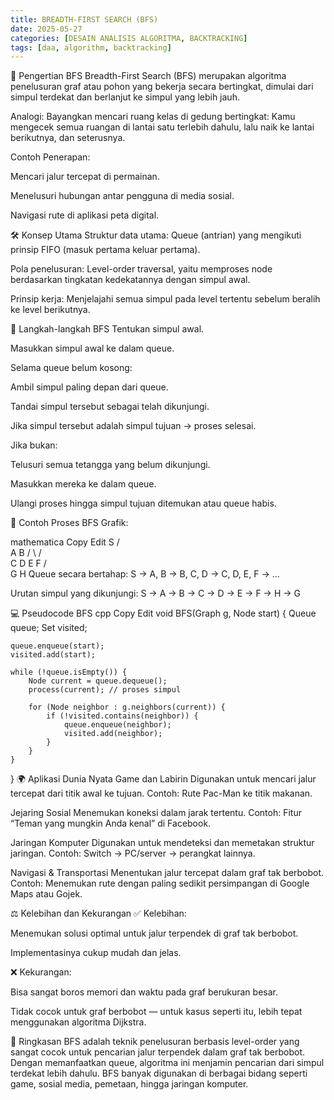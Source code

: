 ```yaml
---
title: BREADTH-FIRST SEARCH (BFS)
date: 2025-05-27
categories: [DESAIN ANALISIS ALGORITMA, BACKTRACKING]
tags: [daa, algorithm, backtracking]     
---
```



📌 Pengertian BFS
Breadth-First Search (BFS) merupakan algoritma penelusuran graf atau pohon yang bekerja secara bertingkat, dimulai dari simpul terdekat dan berlanjut ke simpul yang lebih jauh.

Analogi: Bayangkan mencari ruang kelas di gedung bertingkat:
Kamu mengecek semua ruangan di lantai satu terlebih dahulu, lalu naik ke lantai berikutnya, dan seterusnya.

Contoh Penerapan:

Mencari jalur tercepat di permainan.

Menelusuri hubungan antar pengguna di media sosial.

Navigasi rute di aplikasi peta digital.

🛠 Konsep Utama
Struktur data utama: Queue (antrian) yang mengikuti prinsip FIFO (masuk pertama keluar pertama).

Pola penelusuran: Level-order traversal, yaitu memproses node berdasarkan tingkatan kedekatannya dengan simpul awal.

Prinsip kerja: Menjelajahi semua simpul pada level tertentu sebelum beralih ke level berikutnya.

🔄 Langkah-langkah BFS
Tentukan simpul awal.

Masukkan simpul awal ke dalam queue.

Selama queue belum kosong:

Ambil simpul paling depan dari queue.

Tandai simpul tersebut sebagai telah dikunjungi.

Jika simpul tersebut adalah simpul tujuan → proses selesai.

Jika bukan:

Telusuri semua tetangga yang belum dikunjungi.

Masukkan mereka ke dalam queue.

Ulangi proses hingga simpul tujuan ditemukan atau queue habis.

🧪 Contoh Proses BFS
Grafik:

mathematica
Copy
Edit
       S
     /   \
    A     B
   / \   / \
  C  D  E   F
          / \
         G   H
Queue secara bertahap:
S → A, B → B, C, D → C, D, E, F → ...

Urutan simpul yang dikunjungi:
S → A → B → C → D → E → F → H → G

💻 Pseudocode BFS
cpp
Copy
Edit
void BFS(Graph g, Node start) {
    Queue queue;
    Set visited;

    queue.enqueue(start);
    visited.add(start);

    while (!queue.isEmpty()) {
        Node current = queue.dequeue();
        process(current); // proses simpul

        for (Node neighbor : g.neighbors(current)) {
            if (!visited.contains(neighbor)) {
                queue.enqueue(neighbor);
                visited.add(neighbor);
            }
        }
    }
}
🌍 Aplikasi Dunia Nyata
Game dan Labirin
Digunakan untuk mencari jalur tercepat dari titik awal ke tujuan.
Contoh: Rute Pac-Man ke titik makanan.

Jejaring Sosial
Menemukan koneksi dalam jarak tertentu.
Contoh: Fitur “Teman yang mungkin Anda kenal” di Facebook.

Jaringan Komputer
Digunakan untuk mendeteksi dan memetakan struktur jaringan.
Contoh: Switch → PC/server → perangkat lainnya.

Navigasi & Transportasi
Menentukan jalur tercepat dalam graf tak berbobot.
Contoh: Menemukan rute dengan paling sedikit persimpangan di Google Maps atau Gojek.

⚖️ Kelebihan dan Kekurangan
✅ Kelebihan:

Menemukan solusi optimal untuk jalur terpendek di graf tak berbobot.

Implementasinya cukup mudah dan jelas.

❌ Kekurangan:

Bisa sangat boros memori dan waktu pada graf berukuran besar.

Tidak cocok untuk graf berbobot — untuk kasus seperti itu, lebih tepat menggunakan algoritma Dijkstra.

📝 Ringkasan
BFS adalah teknik penelusuran berbasis level-order yang sangat cocok untuk pencarian jalur terpendek dalam graf tak berbobot.
Dengan memanfaatkan queue, algoritma ini menjamin pencarian dari simpul terdekat lebih dahulu.
BFS banyak digunakan di berbagai bidang seperti game, sosial media, pemetaan, hingga jaringan komputer.
